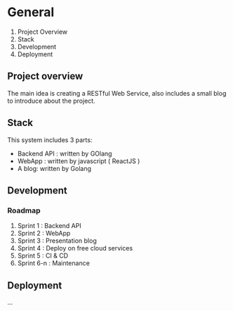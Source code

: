 # General

1. Project Overview
2. Stack
3. Development
4. Deployment

## Project overview

The main idea is creating a RESTful Web Service, also includes a small blog to introduce about the project.


## Stack

This system includes 3 parts:

- Backend API : written by GOlang
- WebApp : written by javascript ( ReactJS )
- A blog: written by Golang

## Development

### Roadmap

1. Sprint 1 : Backend API
2. Sprint 2 : WebApp
3. Sprint 3 : Presentation blog
4. Sprint 4 : Deploy on free cloud services
5. Sprint 5 : CI & CD
6. Sprint 6-n : Maintenance

## Deployment

...

